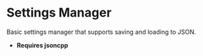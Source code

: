 # Settings Manager

Basic settings manager that supports saving and loading to JSON.

* **Requires jsoncpp**